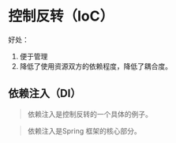# 控制反转（IoC）
好处： 
1. 便于管理
2. 降低了使用资源双方的依赖程度，降低了耦合度。

## 依赖注入（DI）
> 依赖注入是控制反转的一个具体的例子。

> 依赖注入是Spring 框架的核心部分。


